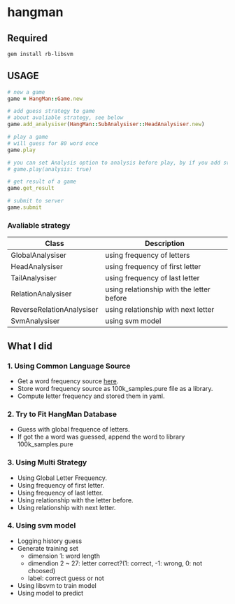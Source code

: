 hangman
=======

## Required

```sh
gem install rb-libsvm
```

## USAGE

```ruby
# new a game
game = HangMan::Game.new

# add guess strategy to game
# about avaliable strategy, see below
game.add_analysiser(HangMan::SubAnalysiser::HeadAnalysiser.new)

# play a game
# will guess for 80 word once
game.play

# you can set Analysis option to analysis before play, by if you add svm analysiser, time will be 1~2 hours
# game.play(analysis: true)

# get result of a game
game.get_result

# submit to server
game.submit
```

### Avaliable strategy

| Class | Description |
|-------|-------------|
| GlobalAnalysiser | using frequency of letters |
| HeadAnalysiser | using frequency of first letter |
| TailAnalysiser | using frequency of last letter |
| RelationAnalysiser | using relationship with the letter before |
| ReverseRelationAnalysiser | using relationship with next letter |
| SvmAnalysiser | using svm model |

## What I did

### 1. Using Common Language Source

* Get a word frequency source [here](http://www.wordfrequency.info/100k_samples.asp).
* Store word frequency source as 100k_samples.pure file as a library.
* Compute letter frequency and stored them in yaml.

### 2. Try to Fit HangMan Database

* Guess with global frequence of letters.
* If got the a word was guessed, append the word to library 100k_samples.pure

### 3. Using Multi Strategy

* Using Global Letter Frequency.
* Using frequency of first letter.
* Using frequency of last letter.
* Using relationship with the letter before.
* Using relationship with next letter.

### 4. Using svm model

* Logging history guess
* Generate training set
  - dimension 1: word length
  - dimendion 2 ~ 27: letter correct?(1: correct, -1: wrong, 0: not choosed)
  - label: correct guess or not
* Using libsvm to train model
* Using model to predict
